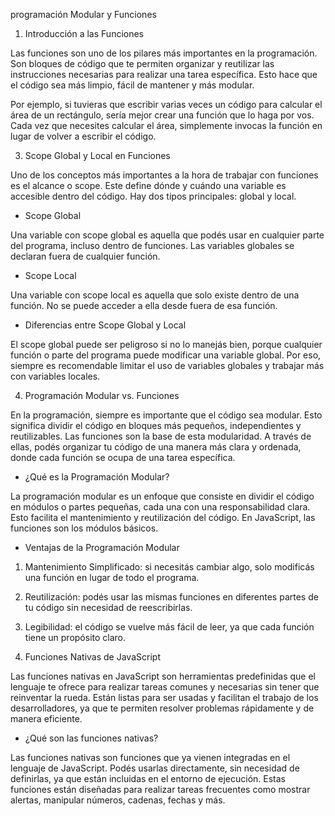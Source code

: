 programación Modular y Funciones

1. Introducción a las Funciones

Las funciones son uno de los pilares más importantes
en la programación. Son bloques de código que te
permiten organizar y reutilizar las instrucciones
necesarias para realizar una tarea específica. Esto
hace que el código sea más limpio, fácil de mantener y
más modular.

Por ejemplo, si tuvieras que escribir varias veces un
código para calcular el área de un rectángulo, sería
mejor crear una función que lo haga por vos. Cada vez
que necesites calcular el área, simplemente invocas la
función en lugar de volver a escribir el código.

3. Scope Global y Local en Funciones

Uno de los conceptos más importantes a la hora de trabajar con funciones es el
alcance o scope. Este define dónde y cuándo una variable es accesible dentro del
código. Hay dos tipos principales: global y local.

- Scope Global

Una variable con scope global es aquella que podés usar en cualquier parte del
programa, incluso dentro de funciones. Las variables globales se declaran fuera de
cualquier función.

- Scope Local

Una variable con scope local es aquella que solo existe dentro de una función. No
se puede acceder a ella desde fuera de esa función.

- Diferencias entre Scope Global y Local

El scope global puede ser peligroso si no lo manejás bien, porque cualquier función
o parte del programa puede modificar una variable global. Por eso, siempre es
recomendable limitar el uso de variables globales y trabajar más con variables
locales.

4. Programación Modular vs. Funciones

En la programación, siempre es importante que el código sea modular. Esto
significa dividir el código en bloques más pequeños, independientes y reutilizables.
Las funciones son la base de esta modularidad. A través de ellas, podés organizar
tu código de una manera más clara y ordenada, donde cada función se ocupa de
una tarea específica.

- ¿Qué es la Programación Modular?

La programación modular es un enfoque que consiste en dividir el código en
módulos o partes pequeñas, cada una con una responsabilidad clara. Esto facilita el
mantenimiento y reutilización del código. En JavaScript, las funciones son los
módulos básicos.

- Ventajas de la Programación Modular

1. Mantenimiento Simplificado: si necesitás cambiar algo, solo modificás una
   función en lugar de todo el programa.

2. Reutilización: podés usar las mismas funciones en diferentes partes de tu
   código sin necesidad de reescribirlas.

3. Legibilidad: el código se vuelve más fácil de leer, ya que cada función tiene
   un propósito claro.

4. Funciones Nativas de JavaScript

Las funciones nativas en JavaScript son herramientas predefinidas que el lenguaje
te ofrece para realizar tareas comunes y necesarias sin tener que reinventar la
rueda. Están listas para ser usadas y facilitan el trabajo de los desarrolladores, ya
que te permiten resolver problemas rápidamente y de manera eficiente.

- ¿Qué son las funciones nativas?

Las funciones nativas son funciones que ya vienen integradas en el lenguaje de
JavaScript. Podés usarlas directamente, sin necesidad de definirlas, ya que están
incluidas en el entorno de ejecución. Estas funciones están diseñadas para realizar
tareas frecuentes como mostrar alertas, manipular números, cadenas, fechas y más.
